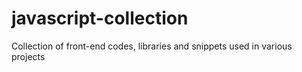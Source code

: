 # javascript-collection
Collection of front-end codes, libraries and snippets used in various projects
